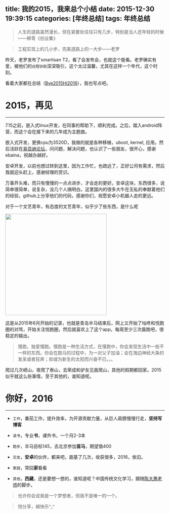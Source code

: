 title: 我的2015，我来总个小结
date: 2015-12-30 19:39:15
categories: [年终总结]
tags: 年终总结
---

>人生的道路虽然漫长，但在紧要处往往只有几步，特别是当人还年轻的时候——柳青《创业集》

>工程实现上的几小步，完美道路上的一大步——老罗

昨天，老罗发布了smartisan T2，看了会发布会，也就这个能看。老罗确实有爱，被他们的`远程协助`深深吸引，这个太过温馨，尤其在这样一个年代，这个时刻。

看着大家都在总结（[Bye2015Hi2016](https://github.com/winter-fall/Bye2015Hi2016/issues)），我也写点吧。

<!--more-->

# 2015，再见
---

7.15之前，嵌入式linux开发，在同事的帮助下，顺利完成。之后，踏入android阵营，而这个会在接下来的几年成为主题曲。

嵌入式开发，更换cpu为3520D，我做的就是各种移植，uboot, kernel, 应用。然后活跃在[易百纳论坛](http://www.ebaina.com/bbs/forum.php)，问问题，解决问题，也认识了一些朋友，很开心，感谢ebaina，祝越办越好。

安卓开发，以前也想过转到这里，因为工作忙，也疏远了，正好公司有需求，然后我就迎头赶上，感谢经理的赏识。

万事开头难，而只有慢慢的一点点进步，才会走的更好。安卓这块，东西很多，说简单很简单，说复杂，没几个人搞明白。这里国内的很多大牛在无私的奉献着他们的经验，github上分享他们的代码，感谢你们，祝愿安卓小机器人走的更远。

对于一个文艺青年，有态度的文艺青年，似乎少了些东西，是什么呢

<img src="http://7xlah4.com1.z0.glb.clouddn.com/20151230-18-27-19_co.runner.app.png" width="320" />

这是从2015年6月开始的记录，也就是青岛半马结束后，网上又开始了咕咚和悦跑圈的对骂，开始关注悦跑圈，然后就喜欢上了这个app。每周至少三次晨跑吧，很稳定的输出。

>慢跑，独爱慢跑。慢跑是一种生活方式，在慢跑中，你会发现生活中一些不一样的东西。你会在跑马的过程中，为一对父子加油；会在海边神经大条的发呆或者狂奔；抑或为新生的太阳而兴奋不已。。。

爬过几次崂山，夜爬了泰山，去荣成和驴友见面爬山，其他的假期都回家。2015似乎就这么些事情，至于其他的，谁知道呢。

# 你好，2016
---

+ `工作`，番茄工作，提升效率，为开源贡献力量，从巨人肩膀慢慢行走，**坚持写博客**

+ `读书`，专业**书**，课外书，一个月2-3本

+ `跑步`，半马目标145，去北京参加**首马**，期望值400

+ `交友`，**安卓**的伙伴，都来吧，面基了几次，收获很多，2016，依旧。

+ `家庭`，常回**家**看看

+ `其他`，**西藏**，还是要想一想的，谁知道呢？中国传统文化学习，跟随[陈大惠老师](http://www.sxjyqqw.org/)的脚步。


>也许你会说我是一个梦想者，但我不是唯一的一个。

>悦分享，越快乐^_^